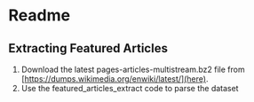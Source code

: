 # Readme

## Extracting Featured Articles
1) Download the latest pages-articles-multistream.bz2 file from [https://dumps.wikimedia.org/enwiki/latest/](here).
2) Use the featured_articles_extract code to parse the dataset

